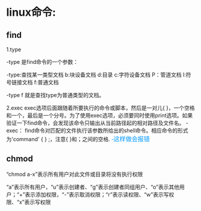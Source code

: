 linux命令:
======================
find
-----
1.type

-type 是find命令的一个参数：

-type:查找某一类型文档
b:块设备文档
d:目录
c:字符设备文档
P：管道文档
l:符号链接文档
f:普通文档

-type f 就是查找type为普通类型的文档。 

2.exec
exec选项后面跟随着所要执行的命令或脚本，然后是一对儿{ }，一个空格和一个，最后是一个分号。为了使用exec选项，必须要同时使用print选项。如果验证一下find命令，会发现该命令只输出从当前路径起的相对路径及文件名。
-exec： find命令对匹配的文件执行该参数所给出的shell命令。相应命令的形式为'command' { } ;，注意{ }和；之间的空格.
<font color=#0099ff size=3 face="黑体">-这样做会报错</font>


chmod
----------
“chmod a-x”表示所有用户对此文件或目录将没有执行权限

“a”表示所有用户，“u”表示创建者、“g”表示创建者同组用户、“o”表示其他用户；“+”表示添加权限，“-”表示取消权限；“r”表示读权限、“w”表示写权限、“x”表示写权限